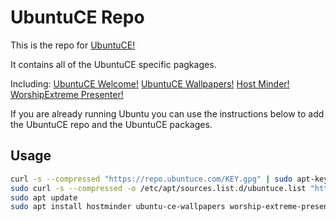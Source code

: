 # UbuntuCE Repo

This is the repo for [UbuntuCE!](https://ubuntuce.com/)

It contains all of the UbuntuCE specific pagkages.

Including:
[UbuntuCE Welcome!](https://github.com/mhancoc7/ubuntu-ce-welcome#readme)
[UbuntuCE Wallpapers!](https://github.com/mhancoc7/ubuntu-ce-wallpapers#readme)
[Host Minder!](https://github.com/mhancoc7/hostminder#readme)
[WorshipExtreme Presenter!](https://github.com/mhancoc7/worship-extreme-presenter#readme)

If you are already running Ubuntu you can use the instructions below to add the UbuntuCE repo and the UbuntuCE packages.

## Usage

```bash
curl -s --compressed "https://repo.ubuntuce.com/KEY.gpg" | sudo apt-key add -
sudo curl -s --compressed -o /etc/apt/sources.list.d/ubuntuce.list "https://repo.ubuntuce.com/ubuntuce.list"
sudo apt update
sudo apt install hostminder ubuntu-ce-wallpapers worship-extreme-presenter
```
